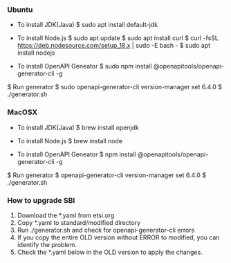 
### Ubuntu

* To install JDK(Java)
$ sudo apt install default-jdk

* To install Node.js
$ sudo apt update
$ sudo apt install curl
$ curl -fsSL https://deb.nodesource.com/setup_18.x | sudo -E bash -
$ sudo apt install nodejs

* To install OpenAPI Geneator
$ sudo npm install @openapitools/openapi-generator-cli -g

$ Run generator
$ sudo openapi-generator-cli version-manager set 6.4.0
$ ./generator.sh


### MacOSX

* To install JDK(Java)
$ brew install openjdk

* To install Node.js
$ brew install node

* To install OpenAPI Geneator
$ npm install @openapitools/openapi-generator-cli -g

$ Run generator
$ openapi-generator-cli version-manager set 6.4.0
$ ./generator.sh


### How to upgrade SBI

1. Download the *.yaml from etsi.org
2. Copy *.yaml to standard/modified directory
3. Run ./generator.sh and check for openapi-generator-cli errors
4. If you copy the entire OLD version without ERROR to modified,
   you can identify the problem.
5. Check the *.yaml below in the OLD version to apply the changes.

